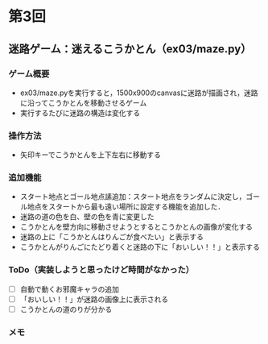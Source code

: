 # 第3回
## 迷路ゲーム：迷えるこうかとん（ex03/maze.py）
### ゲーム概要
- ex03/maze.pyを実行すると，1500x900のcanvasに迷路が描画され，迷路に沿ってこうかとんを移動させるゲーム
- 実行するたびに迷路の構造は変化する
### 操作方法
- 矢印キーでこうかとんを上下左右に移動する
### 追加機能
- スタート地点とゴール地点䛾追加：スタート地点をランダムに決定し，ゴール地点をスタートから最も遠い場所に設定する機能を追加した．
- 迷路の道の色を白、壁の色を青に変更した
- こうかとんを壁方向に移動させようとするとこうかとんの画像が変化する
- 迷路の上に「こうかとんはりんごが食べたい」と表示する
- こうかとんがりんごにたどり着くと迷路の下に「おいしい！！」と表示する

### ToDo（実装しようと思ったけど時間がなかった）
- [ ] 自動で動くお邪魔キャラの追加
- [ ] 「おいしい！！」が迷路の画像上に表示される
- [ ] こうかとんの道のりが分かる

### メモ